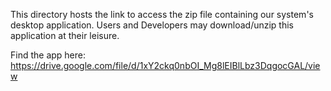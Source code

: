 This directory hosts the link to access the zip file containing our system's desktop application. Users and Developers may download/unzip this application at their leisure.

Find the app here:
https://drive.google.com/file/d/1xY2ckq0nbOI_Mg8lEIBlLbz3DqgocGAL/view
